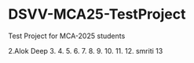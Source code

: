 # DSVV-MCA25-TestProject
Test Project for MCA-2025 students

2.Alok Deep
3.
4.
5.
6.
7.
8.
9.
10.
11.
12. smriti 
13